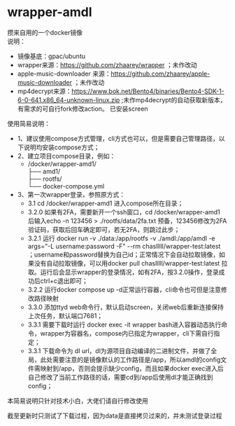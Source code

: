 # wrapper-amdl
攒来自用的一个docker镜像  
说明：  
- 镜像基底：gpac/ubuntu  
- wrapper来源：<https://github.com/zhaarey/wrapper> ；未作改动  
- apple-music-downloader 来源：<https://github.com/zhaarey/apple-music-downloader> ；未作改动  
- mp4decrypt来源：<https://www.bok.net/Bento4/binaries/Bento4-SDK-1-6-0-641.x86_64-unknown-linux.zip> ;未作mp4decrypt的自动获取新版本，有需求的可自行fork修改action。
已安装screen  

使用简易说明：  
- 1、建议使用compose方式管理，cli方式也可以，但是需要自己管理路径，以下说明均安装compose方式；  
- 2、建立项目compose目录，例如：  
  - /docker/wrapper-amd1/  
              ├── amd1/  
              ├── rootfs/  
              └── docker-compose.yml  
- 3、第一次wrapper登录，参照原方式：  
  - 3.1 cd /docker/wrapper-amd1 进入compose所在目录；  
  - 3.2.0 如果有2FA，需要新开一个ssh窗口，cd /docker/wrapper-amd1 后输入echo -n 123456 > ./rootfs/data/2fa.txt 预备，123456修改为2FA验证码，获取后回车确定即可，若无2FA，则跳过此步；  
  - 3.2.1 运行 docker run -v ./data:/app/rootfs -v ./amdl:/app/amdl -e args="-L username:password -F" --rm chaslllll/wrapper-test:latest  ；username和password替换为自己id；正常情况下会自动拉取镜像，如果没有自动拉取镜像，可以用docker pull chaslllll/wrapper-test:latest 拉取。运行后会显示wrapper的登录情况，如有2FA，按3.2.0操作，登录成功后ctrl+c退出即可；  
  - 3.2.2 运行docker compose up -d正常运行容器，cli命令也可但是注意修改路径映射
  - 3.3.0 添加ttyd web命令行，默认启动screen，关闭web后重新连接保持上次任务，默认端口7681；
  - 3.3.1 需要下载时运行 docker exec -it wrapper bash进入容器动态执行命令，wrapper为容器名，compose内已指定为wrapper，cli下需自行指定；  
  - 3.3.1 下载命令为 dl url，dl为源项目自动编译的二进制文件，并做了全局，此处需要注意的是镜像默认的工作路径是/app，所以amdl的config文件需映射到/app，否则会提示缺少config，而且如果docker exec进入后自己修改了当前工作路径的话，需要cd到/app后使用dl才能正确找到config；  

 
本简易说明只针对技术小白，大佬们请自行修改使用  

截至更新时只测试了下载过程，因为data是直接拷贝过来的，并未测试登录过程  
